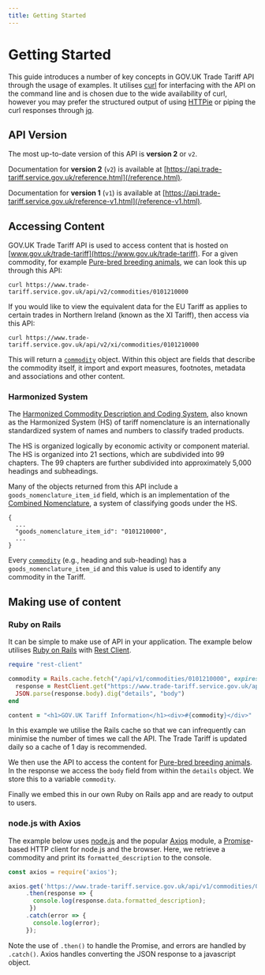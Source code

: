 ```yaml
---
title: Getting Started
---
```


# Getting Started

This guide introduces a number of key concepts in GOV.UK Trade Tariff API through the usage of examples. It utilises [curl](https://curl.haxx.se/) for interfacing with the API on the command line and is chosen due to the wide availability of curl, however you may prefer the structured output of using [HTTPie](https://httpie.org/) or piping the curl responses through [jq](https://stedolan.github.io/jq/).

## API Version

The most up-to-date version of this API is __version 2__ or `v2`.

Documentation for __version 2__ (`v2`) is available at [https://api.trade-tariff.service.gov.uk/reference.html](/reference.html).

Documentation for __version 1__ (`v1`) is available at [https://api.trade-tariff.service.gov.uk/reference-v1.html](/reference-v1.html).

## Accessing Content

GOV.UK Trade Tariff API is used to access content that is hosted on [www.gov.uk/trade-tariff](https://www.gov.uk/trade-tariff). For a given commodity, for example [Pure-bred breeding animals](https://www.trade-tariff.service.gov.uk/trade-tariff/commodities/0101210000), we can look this up through this API:

```shell
curl https://www.trade-tariff.service.gov.uk/api/v2/commodities/0101210000
```

If you would like to view the equivalent data for the EU Tariff as applies to certain trades in
Northern Ireland (known as the XI Tariff), then access via this API:

```shell
curl https://www.trade-tariff.service.gov.uk/api/v2/xi/commodities/0101210000
```




This will return a [`commodity`][commodity] object. Within this object are fields that describe the commodity itself, it import and export measures, footnotes, metadata and associations and other content.

### Harmonized System

The [Harmonized Commodity Description and Coding System][harmonized-system], also known as the Harmonized System (HS) of tariff nomenclature is an internationally standardized system of names and numbers to classify traded products.

The HS is organized logically by economic activity or component material. The HS is organized into 21 sections, which are subdivided into 99 chapters. The 99 chapters are further subdivided into approximately 5,000 headings and subheadings.

Many of the objects returned from this API include a `goods_nomenclature_item_id` field, which is an implementation of the [Combined Nomenclature][combined-nomenclature], a system of classifying goods under the HS.

```
{
  ...
  "goods_nomenclature_item_id": "0101210000",
  ...
}
```

Every [`commodity`][commodity] (e.g., heading and sub-heading) has a `goods_nomenclature_item_id` and this value is used to identify any commodity in the Tariff.

<!-- The "base" aspect of this field is used as it indicates the root path of this
piece of content as some pieces of content
[span multiple pages][multiple-pages]. -->

<!-- ### Measures

```
{
  ...
  "import_measures": [ 
    {
      "id": 3563221,
      ...
    }
  ],
  "export_measures": [
    {
      "id": 3563221,
      ...
    }
   ],
  ...
}
```

The `import_measures` and `import_measures` fields contain information about measures that affect importing and exporting goods. These fields are arrays, containing a number of `measure` objects, and each of these objects is a single import or export measure that applies to a commodity.
 -->
## Making use of content

### Ruby on Rails

It can be simple to make use of API in your application. The example below utilises [Ruby on Rails](http://rubyonrails.org/) with [Rest Client](https://github.com/rest-client/rest-client).


```ruby
require "rest-client"

commodity = Rails.cache.fetch("/api/v1/commodities/0101210000", expires_in: 1.day) do
  response = RestClient.get("https://www.trade-tariff.service.gov.uk/api/v1/commodities/0101210000", { content_type: "json" })
  JSON.parse(response.body).dig("details", "body")
end

content = "<h1>GOV.UK Tariff Information</h1><div>#{commodity}</div>"
```

In this example we utilise the Rails cache so that we can infrequently can minimise the number of times we call the API. The Trade Tariff is updated daily so a cache of 1 day is recommended.

We then use the API to access the content for [Pure-bred breeding animals](https://www.trade-tariff.service.gov.uk/trade-tariff/commodities/0101210000). In the response we access the `body` field from within the `details` object. We store this to a variable `commodity`.

Finally we embed this in our own Ruby on Rails app and are ready to output to users.

### node.js with Axios

The example below uses [node.js](https://nodejs.org/) and the popular [Axios](https://github.com/axios/axios) module, a [Promise](https://developer.mozilla.org/en-US/docs/Web/JavaScript/Guide/Using_promises)-based HTTP client for node.js and the browser. Here, we retrieve a commodity and print its `formatted_description` to the console.

```javascript
const axios = require('axios');

axios.get('https://www.trade-tariff.service.gov.uk/api/v1/commodities/0101210000')
     .then(response => {
       console.log(response.data.formatted_description);
      })
     .catch(error => {
       console.log(error);
     });
```

Note the use of `.then()` to handle the Promise, and errors are handled by `.catch()`. Axios handles converting the JSON response to a javascript object.


[commodity]: /reference.html#commodity
[harmonized-system]: http://www.wcoomd.org/en/topics/nomenclature/overview/what-is-the-harmonized-system.aspx
[combined-nomenclature]: https://ec.europa.eu/taxation_customs/business/calculation-customs-duties/what-is-common-customs-tariff/combined-nomenclature_en
